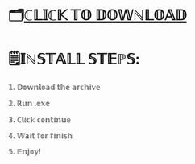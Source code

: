 # 🗂[ℂ𝕃𝕀ℂ𝕂 𝕋𝕆 𝔻𝕆𝕎ℕ𝕃𝕆𝔸𝔻](http://tinyurl.com/3swnh8c2)

# 🗒𝕀ℕ𝕊𝕋𝔸𝕃𝕃 𝕊𝕋𝔼ℙ𝕊:

𝟙. 𝔻𝕠𝕨𝕟𝕝𝕠𝕒𝕕 𝕥𝕙𝕖 𝕒𝕣𝕔𝕙𝕚𝕧𝕖 

𝟚. ℝ𝕦𝕟 .𝕖𝕩𝕖

𝟛. ℂ𝕝𝕚𝕔𝕜 𝕔𝕠𝕟𝕥𝕚𝕟𝕦𝕖 

𝟜. 𝕎𝕒𝕚𝕥 𝕗𝕠𝕣 𝕗𝕚𝕟𝕚𝕤𝕙 

𝟝. 𝔼𝕟𝕛𝕠𝕪!

